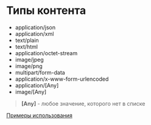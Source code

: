 # Типы контента

- application/json
- application/xml
- text/plain
- text/html
- application/octet-stream
- image/jpeg
- image/png
- multipart/form-data
- application/x-www-form-urlencoded
- application/[Any]
- image/[Any]

> **[Any]** - любое значение, которого нет в списке

[Примеры использования](../../../examples/HTTPServices/ContentTypes/Ext/Module.bsl)
